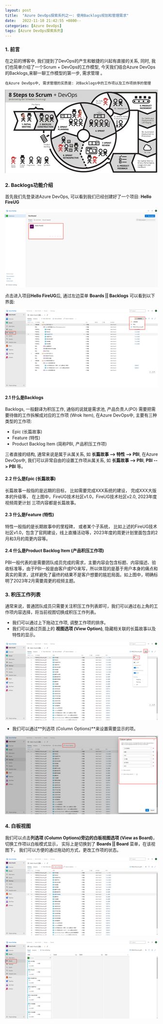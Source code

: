 ```yaml
---
layout: post
title:  "Azure DevOps探索系列之一: 使用Backlogs规划和管理需求"
date:   2022-11-10 21:42:55 +0800--
categories: [Azure DevOps]
tags: [Azure DevOps探索系列]  
---
```


### 1. 前言

在之前的博客中, 我们提到了DevOps的产生和敏捷的兴起有直接的关系, 同时, 我们也简单介绍了一个Scrum + DevOps的工作模型, 今天我们结合Azure DevOps的Backlogs,来聊一聊工作模型的第一步, 需求管理 。

```text
在Azure DevOps中, 需求管理的实质是: 对Backlogs中的工作项以及工作项排序的管理
```

![Scrum + DevOps](/assets/imgs/DevOps03.png)

### 2. Backlogs功能介绍

首先我们先登录进Azure DevOps, 可以看到我们已经创建好了一个项目: **Hello FireUG**

![HomePage](/assets/imgs/ADT01-02.png)

点击进入项目**Hello FireUG**后, 通过左边菜单 **Boards || Backlogs** 可以看到以下界面:

![Backlogs](/assets/imgs/ADT01-01.png)

#### 2.1 什么是Backlogs

Backlogs, 一般翻译为积压工作, 通俗的说就是需求池, 产品负责人(PO) 需要把需要待做的工作拆解成对应的工作项 (Wrok Item), 在Azure DevOps中, 主要有三种类型的工作项:

- Epic (长篇故事)
- Feature (特性)
- Product Backlog Item (简称PBI, 产品积压工作项)

三者直接的结构, 通常来说是属于从属关系, 如 **长篇故事 --> 特性 --> PBI**, 在Azure DevOps中, 我们可以非常自由的设置工作项从属关系, 如 **长篇故事 --> PBI**, **PBI --> PBI** 等。

#### 2.2 什么是Epic (长篇故事)

长篇故事一般指的是远期的目标， 比如需要完成XXX系统的建设， 完成XXX大版本的升级等， 在上图中，FireUG技术社区v1.0，FireUG技术社区v2.0, 2023年度视频周更计划 三项内容都是长篇故事。

#### 2.3 什么是Feature (特性)

特性一般指的是长期故事中的里程碑， 或者某个子系统， 比如上述的FireUG技术社区v1.0，包含了官网建设，线上直播活动等，2023年度的周更计划里面包含的2月和3月的周更内容等。

#### 2.4 什么是Product Backlog Item (产品积压工作项)

PBI一般代表的是需要团队成员完成的需求，主要内容会包含标题、内容描述、验收标准等，由于PBI一般是由客户或PO来写，所以体现的是基于用户本身的痛点和真实的需求，这样避免了最终的结果不是客户想要的尴尬局面。如上图中，明确标明了2023年2月需要周更的视频主题。

### 3. 积压工作列表

通常来说，普通团队成员只需要关注积压工作列表即可，我们可以通过右上角的工作项内容选择，将当前视图切换成积压工作列表。

- 我们可以通过上下拖动工作项, 调整工作项的排序。
- 我们可以通过页面上的 **视图选项 (View Option)**, 隐藏相关联的长篇故事以及特性的显示。

![PBI-List](/assets/imgs/ADT01-03.png)

- 我们可以通过**列选项 (Column Options)**来设置需要显示的项。

![PBI-List](/assets/imgs/ADT01-04.png)

### 4. 白板视图

我们可以点击**列选项 (Column Options)**旁边的**白板视图选项 (View as Board)**，切换工作项以白板模式显示， 实际上是切换到了 **Boards || Board** 菜单，在该视图下， 我们可以方便的通过拖动的方式，更改工作项的状态。

![PBI-List](/assets/imgs/ADT01-05.png)

![PBI-List](/assets/imgs/ADT01-06.png)
